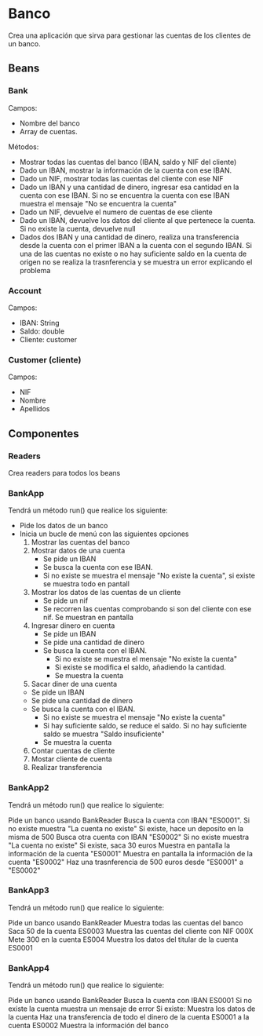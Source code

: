 # Banco 

Crea una aplicación que sirva para gestionar las cuentas de los clientes de un banco. 

## Beans

### Bank

Campos:
- Nombre del banco
- Array de cuentas.

Métodos:
- Mostrar todas las cuentas del banco (IBAN, saldo y NIF del cliente)
- Dado un IBAN, mostrar la información de la cuenta con ese IBAN.
- Dado un NIF, mostrar todas las cuentas del cliente con ese NIF 
- Dado un IBAN y una cantidad de dinero, ingresar esa cantidad en la cuenta con ese IBAN. Si no se encuentra la cuenta con ese IBAN muestra el mensaje "No se encuentra la cuenta"
- Dado un NIF, devuelve el numero de cuentas de ese cliente
- Dado un IBAN, devuelve los datos del cliente al que pertenece la cuenta. Si no existe la cuenta, devuelve null
- Dados dos IBAN y una cantidad de dinero, realiza una transferencia desde la cuenta con el primer IBAN a la cuenta con el segundo IBAN. Si una de las cuentas no existe o no hay suficiente saldo en la cuenta de origen no se realiza la trasnferencia y se muestra un error explicando el problema

### Account

Campos:
- IBAN: String
- Saldo: double
- Cliente: customer

### Customer (cliente)

Campos:
- NIF
- Nombre
- Apellidos

## Componentes

### Readers

Crea readers para todos los beans

### BankApp

Tendrá un método run() que realice los siguiente:
- Pide los datos de un banco
- Inicia un bucle de menú con las siguientes opciones
  1. Mostrar las cuentas del banco
  2. Mostrar datos de una cuenta
     - Se pide un IBAN
     - Se busca la cuenta con ese IBAN.
     - Si no existe se muestra el mensaje "No existe la cuenta", si existe se muestra todo en pantall
  3. Mostrar los datos de las cuentas de un cliente
     - Se pide un nif
     - Se recorren las cuentas comprobando si son del cliente con ese nif. Se muestran en pantalla
  4. Ingresar dinero en cuenta
     - Se pide un IBAN
     - Se pide una cantidad de dinero
     - Se busca la cuenta con el IBAN. 
       - Si no existe se muestra el mensaje "No existe la cuenta"
       - Si existe se modifica el saldo, añadiendo la cantidad. 
       - Se muestra la cuenta
  5. Sacar diner de una cuenta
    - Se pide un IBAN
    - Se pide una cantidad de dinero
    - Se busca la cuenta con el IBAN.
        - Si no existe se muestra el mensaje "No existe la cuenta"
        - Si hay suficiente saldo, se reduce el saldo. Si no hay suficiente saldo se muestra "Saldo insuficiente"
        - Se muestra la cuenta
  6. Contar cuentas de cliente
  7. Mostar cliente de cuenta
  8. Realizar transferencia

### BankApp2
Tendrá un método run() que realice lo siguiente:

Pide un banco usando BankReader
Busca la cuenta con IBAN "ES0001".
Si no existe muestra "La cuenta no existe"
Si existe, hace un deposito en la misma de 500
Busca otra cuenta con IBAN "ES0002"
Si no existe muestra "La cuenta no existe"
Si existe, saca 30 euros
Muestra en pantalla la información de la cuenta "ES0001"
Muestra en pantalla la información de la cuenta "ES0002"
Haz una trasnferencia de 500 euros desde "ES0001" a "ES0002"

### BankApp3
Tendrá un método run() que realice lo siguiente:

Pide un banco usando BankReader
Muestra todas las cuentas del banco
Saca 50 de la cuenta ES0003
Muestra las cuentas del cliente con NIF 000X
Mete 300 en la cuenta ES004
Muestra los datos del titular de la cuenta ES0001

### BankApp4
Tendrá un método run() que realice lo siguiente:

Pide un banco usando BankReader
Busca la cuenta con IBAN ES0001
Si no existe la cuenta muestra un mensaje de error
Si existe:
Muestra los datos de la cuenta
Haz una transferencia de todo el dinero de la cuenta ES0001 a la cuenta ES0002
Muestra la información del banco